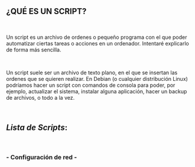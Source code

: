 ## ¿QUÉ ES UN SCRIPT?

<br>

Un script es un archivo de ordenes o pequeño programa con el que poder automatizar ciertas tareas o acciones en un ordenador. Intentaré explicarlo de forma más sencilla.

<br>

Un script suele ser un archivo de texto plano, en el que se insertan las ordenes que se quieren realizar. En Debian (o cualquier distribución Linux) podríamos hacer un script con comandos de consola para poder, por ejemplo, actualizar el sistema, instalar alguna aplicación, hacer un backup de archivos, o todo a la vez.

<br>

## *Lista de Scripts*:

<br>

### - Configuración de red - 
